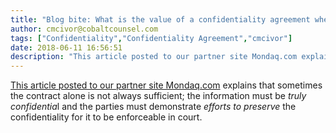 ```yaml
---
title: "Blog bite: What is the value of a confidentiality agreement when there is a breach of fiduciary duty?"
author: cmcivor@cobaltcounsel.com
tags: ["Confidentiality","Confidentiality Agreement","cmcivor"]
date: 2018-06-11 16:56:51
description: "This article posted to our partner site Mondaq.com explains that sometimes the contract alone is not always sufficient; the information must be truly confidential and the parties must demonstrate efforts."
---
```


[This article posted to our partner site Mondaq.com](http://www.mondaq.com/unitedstates/x/356858/Trade+Secrets/Confidentiality+Agreements+Not+Enforceable+In+Absence+Of+Reasonable+Efforts+to+Preserve+Confidentiality) explains that sometimes the contract alone is not always sufficient; the information must be *truly confidentia*l and the parties must demonstrate *efforts to preserve* the confidentiality for it to be enforceable in court.

